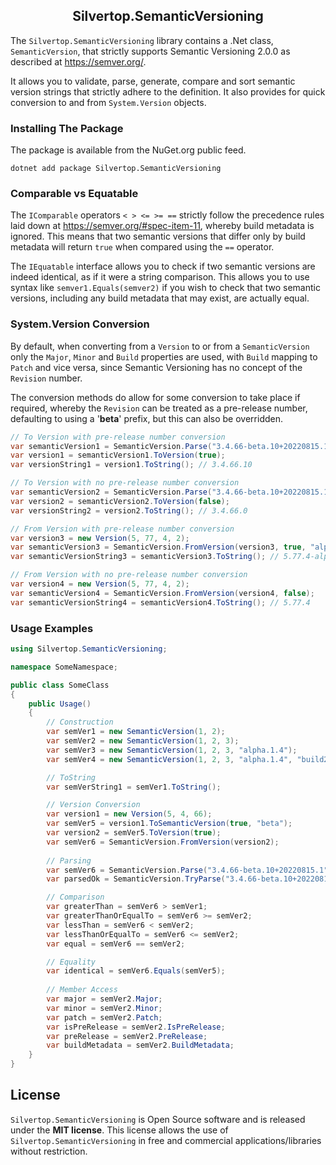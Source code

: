 ##  <center>Silvertop.SemanticVersioning</center>
The `Silvertop.SemanticVersioning` library contains a .Net class, `SemanticVersion`, that strictly supports Semantic Versioning 2.0.0 as described at https://semver.org/. 

It allows you to validate, parse, generate, compare and sort semantic version strings that strictly adhere to the definition. It also provides for quick conversion to and from `System.Version` objects.

### Installing The Package
The package is available from the NuGet.org public feed.
```shell
dotnet add package Silvertop.SemanticVersioning
```
### Comparable vs Equatable
The `IComparable` operators `< > <= >= ==` strictly follow the precedence rules laid down at https://semver.org/#spec-item-11, whereby build metadata is ignored. This means that two semantic versions that differ only by build metadata will return `true` when compared using the `==` operator.

The `IEquatable` interface allows you to check if two semantic versions are indeed identical, as if it were a string comparison. This allows you to use syntax like `semver1.Equals(semver2)` if you wish to check that two semantic versions, including any build metadata that may exist, are actually equal. 

### System.Version Conversion
By default, when converting from a `Version` to or from a `SemanticVersion` only the `Major`, `Minor` and `Build` properties are used, with `Build` mapping to `Patch` and vice versa, since Semantic Versioning has no concept of the `Revision` number.

The conversion methods do allow for some conversion to take place if required, whereby the `Revision` can be treated as a pre-release number, defaulting to using a '**beta**' prefix, but this can also be overridden. 
```csharp
// To Version with pre-release number conversion
var semanticVersion1 = SemanticVersion.Parse("3.4.66-beta.10+20220815.1");
var version1 = semanticVersion1.ToVersion(true);
var versionString1 = version1.ToString(); // 3.4.66.10

// To Version with no pre-release number conversion
var semanticVersion2 = SemanticVersion.Parse("3.4.66-beta.10+20220815.1");
var version2 = semanticVersion2.ToVersion(false);
var versionString2 = version2.ToString(); // 3.4.66.0

// From Version with pre-release number conversion
var version3 = new Version(5, 77, 4, 2);
var semanticVersion3 = SemanticVersion.FromVersion(version3, true, "alpha");
var semanticVersionString3 = semanticVersion3.ToString(); // 5.77.4-alpha.2

// From Version with no pre-release number conversion
var version4 = new Version(5, 77, 4, 2);
var semanticVersion4 = SemanticVersion.FromVersion(version4, false);
var semanticVersionString4 = semanticVersion4.ToString(); // 5.77.4
```

### Usage Examples
```csharp
using Silvertop.SemanticVersioning;

namespace SomeNamespace;

public class SomeClass
{
    public Usage()
    {
        // Construction
        var semVer1 = new SemanticVersion(1, 2);
        var semVer2 = new SemanticVersion(1, 2, 3);
        var semVer3 = new SemanticVersion(1, 2, 3, "alpha.1.4");
        var semVer4 = new SemanticVersion(1, 2, 3, "alpha.1.4", "build2656");

        // ToString
        var semVerString1 = semVer1.ToString();

        // Version Conversion
        var version1 = new Version(5, 4, 66);
        var semVer5 = version1.ToSemanticVersion(true, "beta");
        var version2 = semVer5.ToVersion(true);
        var semVer6 = SemanticVersion.FromVersion(version2);
    
        // Parsing
        var semVer6 = SemanticVersion.Parse("3.4.66-beta.10+20220815.1");
        var parsedOk = SemanticVersion.TryParse("3.4.66-beta.10+20220815.1", out var semVer7);

        // Comparison
        var greaterThan = semVer6 > semVer1;
        var greaterThanOrEqualTo = semVer6 >= semVer2;
        var lessThan = semVer6 < semVer2;
        var lessThanOrEqualTo = semVer6 <= semVer2;
        var equal = semVer6 == semVer2;

        // Equality
        var identical = semVer6.Equals(semVer5);
        
        // Member Access
        var major = semVer2.Major;
        var minor = semVer2.Minor;
        var patch = semVer2.Patch;
        var isPreRelease = semVer2.IsPreRelease;
        var preRelease = semVer2.PreRelease;
        var buildMetadata = semVer2.BuildMetadata;
    }
}
```

## License

`Silvertop.SemanticVersioning` is Open Source software and is released under the **MIT license**. This license allows the use of `Silvertop.SemanticVersioning` in free and commercial applications/libraries without restriction.